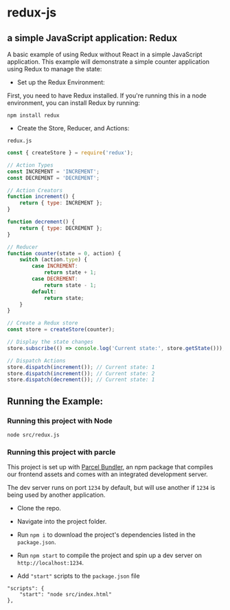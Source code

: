 # redux-js

## a simple JavaScript application: Redux 

A basic example of using Redux without React in a simple JavaScript application. This example will demonstrate a simple counter application using Redux to manage the state:

-   Set up the Redux Environment:

First, you need to have Redux installed. If you're running this in a node environment, you can install Redux by running:

```shellnpm install redux
npm install redux
```
-   Create the Store, Reducer, and Actions:

`redux.js`

```js
const { createStore } = require('redux');

// Action Types
const INCREMENT = 'INCREMENT';
const DECREMENT = 'DECREMENT';

// Action Creators
function increment() {
    return { type: INCREMENT };
}

function decrement() {
    return { type: DECREMENT };
}

// Reducer
function counter(state = 0, action) {
    switch (action.type) {
        case INCREMENT:
            return state + 1;
        case DECREMENT:
            return state - 1;
        default:
            return state;
    }
}

// Create a Redux store
const store = createStore(counter);

// Display the state changes
store.subscribe(() => console.log('Current state:', store.getState()));

// Dispatch Actions
store.dispatch(increment()); // Current state: 1
store.dispatch(increment()); // Current state: 2
store.dispatch(decrement()); // Current state: 1
```

## Running the Example:

### Running this project with Node

```
node src/redux.js
```


### Running this project with parcle

This project is set up with [Parcel Bundler](https://parceljs.org/), an npm package
that compiles our frontend assets and comes with an integrated development server.

The dev server runs on port `1234` by default, but will use another if `1234` is
being used by another application.

- Clone the repo.
- Navigate into the project folder.
- Run `npm i` to download the project's dependencies listed in the `package.json`.
- Run `npm start` to compile the project and spin up a dev server on `http://localhost:1234`.

- Add `"start"` scripts to the `package.json` file  

```
"scripts": {
    "start": "node src/index.html"
},
```

